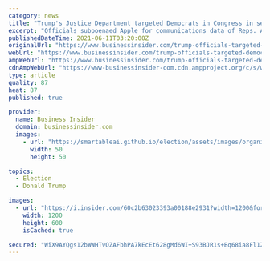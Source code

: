 ```yaml
---
category: news
title: "Trump's Justice Department targeted Democrats in Congress in search for source of leaks related to the Russia investigation, New York Times reports"
excerpt: "Officials subpoenaed Apple for communications data of Reps. Adam Schiff and Eric Swalwell, as well as their families and staffers."
publishedDateTime: 2021-06-11T03:20:00Z
originalUrl: "https://www.businessinsider.com/trump-officials-targeted-democrats-search-for-russia-intel-leaks-nyt-2021-6"
webUrl: "https://www.businessinsider.com/trump-officials-targeted-democrats-search-for-russia-intel-leaks-nyt-2021-6"
ampWebUrl: "https://www.businessinsider.com/trump-officials-targeted-democrats-search-for-russia-intel-leaks-nyt-2021-6?amp"
cdnAmpWebUrl: "https://www-businessinsider-com.cdn.ampproject.org/c/s/www.businessinsider.com/trump-officials-targeted-democrats-search-for-russia-intel-leaks-nyt-2021-6?amp"
type: article
quality: 87
heat: 87
published: true

provider:
  name: Business Insider
  domain: businessinsider.com
  images:
    - url: "https://smartableai.github.io/election/assets/images/organizations/businessinsider.com-50x50.jpg"
      width: 50
      height: 50

topics:
  - Election
  - Donald Trump

images:
  - url: "https://i.insider.com/60c2b63023393a00188e2931?width=1200&format=jpeg"
    width: 1200
    height: 600
    isCached: true

secured: "WiX9AYQgs12bWWHTvQZAFbhPA7kEcEt628gMd6WI+S93BJR1s+Bq68ia8Fl1ZRTBPkKNsNPNiz5JpxBBATncMtOf7/TRwYG0IJyKdutFYgf4KGnZHUuwY3+t99p6jDYYnXQLDMb/gUw4lN8e245ojjQL51OgHD1X1I8jV4t0aIUUOhiOuaI8UT5HUHZjuQZpoqbjs9GSkZEHaToPas+v1rkcs7Kr42KWBo87iPv07VO5sZkekoYh2NCboS36B5BBNHxSgdr/yAVdFJdZRU4zjn2jzFgKzKp2C+/Dpn+rDRvh9D/1qCFrrMKcKr2VUsogFWEPMVQGK7GHDuUM5/YGJNvL+JIAGAQ/aDQZl9cOx+U=;utClro2/xT6a2GVBIxs9nA=="
---
```



